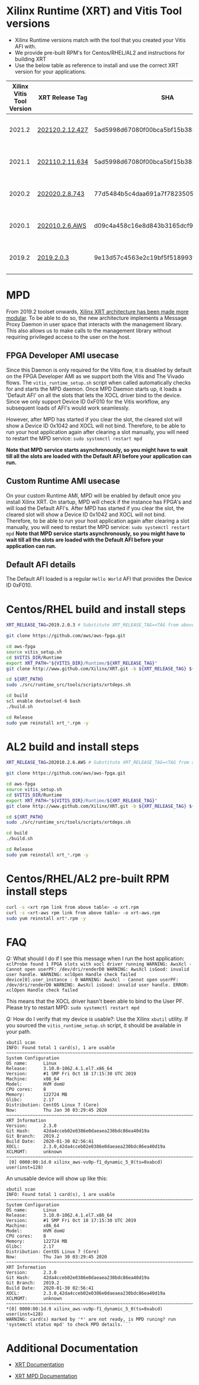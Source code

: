 # Xilinx Runtime (XRT) and Vitis Tool versions

* Xilinx Runtime versions match with the tool that you created your Vitis AFI with. 
* We provide pre-built RPM's for Centos/RHEL/AL2 and instructions for building XRT 
* Use the below table as reference to install and use the correct XRT version for your applications.

| Xilinx Vitis Tool Version | XRT Release Tag | SHA | `xrt` or `xrt-aws` RPM's (Centos/RHEL) |`xrt` or`xrt-aws` RPM's (AL2) |
|---|---|---|---|---|
|2021.2| [202120.2.12.427](https://github.com/Xilinx/XRT/releases/tag/202120.2.12.427) | 5ad5998d67080f00bca5bf15b3838cf35e0a7b26 | [xrt_202120.2.12.0_7.9.2009-x86_64-aws.rpm](https://aws-fpga-developer-ami.s3.amazonaws.com/1.12.0/Patches/XRT_2021_2/xrt_202120.2.12.0_7.9.2009-x86_64-aws.rpm) [xrt_202110.2.11.0_7.9.2009-x86_64-aws.rpm](https://aws-fpga-developer-ami.s3.amazonaws.com/1.11.0/Patches/XRT_2021_1/xrt_202110.2.11.0_7.9.2009-x86_64-aws.rpm) | [xrt_202110.2.11.0_2-x86_64-xrt.rpm](https://aws-fpga-developer-ami.s3.amazonaws.com/1.11.0/Patches/XRT_2021_1/xrt_202110.2.11.0_2-x86_64-xrt.rpm) [xrt_202110.2.11.0_2-x86_64-aws.rpm](https://aws-fpga-developer-ami.s3.amazonaws.com/1.11.0/Patches/XRT_2021_1/xrt_202110.2.11.0_2-x86_64-aws.rpm)|
|2021.1| [202110.2.11.634](https://github.com/Xilinx/XRT/releases/tag/202110.2.11.634) | 5ad5998d67080f00bca5bf15b3838cf35e0a7b26 | [xrt_202110.2.11.0_7.9.2009-x86_64-xrt.rpm](https://aws-fpga-developer-ami.s3.amazonaws.com/1.11.0/Patches/XRT_2021_1/xrt_202110.2.11.0_7.9.2009-x86_64-xrt.rpm) [xrt_202110.2.11.0_7.9.2009-x86_64-aws.rpm](https://aws-fpga-developer-ami.s3.amazonaws.com/1.11.0/Patches/XRT_2021_1/xrt_202110.2.11.0_7.9.2009-x86_64-aws.rpm) | [xrt_202110.2.11.0_2-x86_64-xrt.rpm](https://aws-fpga-developer-ami.s3.amazonaws.com/1.11.0/Patches/XRT_2021_1/xrt_202110.2.11.0_2-x86_64-xrt.rpm) [xrt_202110.2.11.0_2-x86_64-aws.rpm](https://aws-fpga-developer-ami.s3.amazonaws.com/1.11.0/Patches/XRT_2021_1/xrt_202110.2.11.0_2-x86_64-aws.rpm)|
|2020.2| [202020.2.8.743](https://github.com/Xilinx/XRT/releases/tag/202020.2.8.743) | 77d5484b5c4daa691a7f78235053fb036829b1e9 | [xrt_202020.2.8.0_7.9.2009-x86_64-xrt.rpm](https://aws-fpga-developer-ami.s3.amazonaws.com/1.10.0/Patches/XRT_2020_2/xrt_202020.2.8.0_7.9.2009-x86_64-xrt.rpm) [xrt_202020.2.8.0_7.9.2009-x86_64-aws.rpm](https://aws-fpga-developer-ami.s3.amazonaws.com/1.10.0/Patches/XRT_2020_2/xrt_202020.2.8.0_7.9.2009-x86_64-aws.rpm) | [xrt_202020.2.8.0_2-x86_64-xrt.rpm](https://aws-fpga-developer-ami.s3.amazonaws.com/1.10.0/Patches/XRT_2020_2/xrt_202020.2.8.0_2-x86_64-xrt.rpm) [xrt_202020.2.8.0_2-x86_64-aws.rpm](https://aws-fpga-developer-ami.s3.amazonaws.com/1.10.0/Patches/XRT_2020_2/xrt_202020.2.8.0_2-x86_64-aws.rpm)|
|2020.1| [202010.2.6.AWS](https://github.com/Xilinx/XRT/releases/tag/202010.2.6.AWS) | d09c4a458c16e8d843b3165dcf929c38f7a32b6f | [xrt_202010.2.6.0_7.7.1908-x86_64-xrt.rpm](https://aws-fpga-developer-ami.s3.amazonaws.com/1.9.0/Patches/XRT_2020_1/xrt_202010.2.6.0_7.7.1908-x86_64-xrt.rpm) [xrt_202010.2.6.0_7.7.1908-x86_64-aws.rpm](https://aws-fpga-developer-ami.s3.amazonaws.com/1.9.0/Patches/XRT_2020_1/xrt_202010.2.6.0_7.7.1908-x86_64-aws.rpm) | [xrt_202010.2.6.0_2-x86_64-xrt.rpm](https://aws-fpga-developer-ami.s3.amazonaws.com/1.9.0/Patches/XRT_2020_1/xrt_202010.2.6.0_2-x86_64-xrt.rpm) [xrt_202010.2.6.0_2-x86_64-aws.rpm](https://aws-fpga-developer-ami.s3.amazonaws.com/1.9.0/Patches/XRT_2020_1/xrt_202010.2.6.0_2-x86_64-aws.rpm)|
|2019.2| [2019.2.0.3](https://github.com/Xilinx/XRT/releases/tag/2019.2.0.3) | 9e13d57c4563e2c19bf5f518993f6e5a8dadc18a | [xrt_201920.2.3.0_7.7.1908-xrt.rpm](https://aws-fpga-developer-ami.s3.amazonaws.com/1.8.0/Patches/XRT_2019_2/xrt_201920.2.3.0_7.7.1908-xrt.rpm) [xrt_201920.2.3.0_7.7.1908-aws.rpm](https://aws-fpga-developer-ami.s3.amazonaws.com/1.8.0/Patches/XRT_2019_2/xrt_201920.2.3.0_7.7.1908-aws.rpm) | N/A |

<a name="mpd"></a>
# MPD
From 2019.2 toolset onwards, [Xilinx XRT architecture has been made more modular](https://xilinx.github.io/XRT/master/html/cloud_vendor_support.html).
To be able to do so, the new architecture implements a Message Proxy Daemon in user space that interacts with the management library.
This also allows us to make calls to the management library without requiring privileged access to the user on the host.

## FPGA Developer AMI usecase
Since this Daemon is only required for the Vitis flow, it is disabled by default on the FPGA Developer AMI as we support both the Vitis and The Vivado flows.
The `vitis_runtime_setup.sh` script when called automatically checks for and starts the MPD daemon.
Once MPD Daemon starts up, it loads a 'Default AFI' on all the slots that lets the XOCL driver bind to the device.
Since we only support Device ID 0xF010 for the Vitis workflow, any subsequent loads of AFI's would work seamlessly.

However, after MPD has started if you clear the slot, the cleared slot will show a Device ID 0x1042 and XOCL will not bind.
Therefore, to be able to run your host application again after clearing a slot manually, you will need to restart the MPD service:
            ```sudo systemctl restart mpd```

**Note that MPD service starts asynchronously, so you might have to wait till all the slots are loaded with the Default AFI before your application can run.**
 
## Custom Runtime AMI usecase
On your custom Runtime AMI, MPD will be enabled by default once you install Xilinx XRT.
On startup, MPD will check if the instance has FPGA's and will load the Default AFI's.
After MPD has started if you clear the slot, the cleared slot will show a Device ID 0x1042 and XOCL will not bind.
Therefore, to be able to run your host application again after clearing a slot manually, you will need to restart the MPD service:
            ```sudo systemctl restart mpd```
**Note that MPD service starts asynchronously, so you might have to wait till all the slots are loaded with the Default AFI before your application can run.**

## Default AFI details
The Default AFI loaded is a regular `Hello World` AFI that provides the Device ID 0xF010.

# Centos/RHEL build and install steps

```bash
XRT_RELEASE_TAG=2019.2.0.3 # Substitute XRT_RELEASE_TAG=<TAG from above table>

git clone https://github.com/aws/aws-fpga.git

cd aws-fpga
source vitis_setup.sh
cd $VITIS_DIR/Runtime
export XRT_PATH="${VITIS_DIR}/Runtime/${XRT_RELEASE_TAG}"
git clone http://www.github.com/Xilinx/XRT.git -b ${XRT_RELEASE_TAG} ${XRT_PATH}

cd ${XRT_PATH}
sudo ./src/runtime_src/tools/scripts/xrtdeps.sh

cd build
scl enable devtoolset-6 bash
./build.sh

cd Release
sudo yum reinstall xrt_*.rpm -y
```

# AL2 build and install steps

```bash
XRT_RELEASE_TAG=202010.2.6.AWS # Substitute XRT_RELEASE_TAG=<TAG from above table>

git clone https://github.com/aws/aws-fpga.git

cd aws-fpga
source vitis_setup.sh
cd $VITIS_DIR/Runtime
export XRT_PATH="${VITIS_DIR}/Runtime/${XRT_RELEASE_TAG}"
git clone http://www.github.com/Xilinx/XRT.git -b ${XRT_RELEASE_TAG} ${XRT_PATH}

cd ${XRT_PATH}
sudo ./src/runtime_src/tools/scripts/xrtdeps.sh

cd build
./build.sh

cd Release
sudo yum reinstall xrt_*.rpm -y
```

# Centos/RHEL/AL2 pre-built RPM install steps


```bash
curl -s <xrt rpm link from above table> -o xrt.rpm
curl -s <xrt-aws rpm link from above table> -o xrt-aws.rpm
sudo yum reinstall xrt*.rpm -y
```

# FAQ

*Q:* What should I do if I see this message when I run the host application: ```xclProbe found 1 FPGA slots with xocl driver running
WARNING: AwsXcl - Cannot open userPF: /dev/dri/renderD0
WARNING: AwsXcl isGood: invalid user handle.
WARNING: xclOpen Handle check failed
device[0].user_instance : 0
WARNING: AwsXcl - Cannot open userPF: /dev/dri/renderD0
WARNING: AwsXcl isGood: invalid user handle.
ERROR: xclOpen Handle check failed```

This means that the XOCL driver hasn't been able to bind to the User PF. Please try to restart MPD: `sudo systemctl restart mpd`

*Q:* How do I verify that my device is usable?:
Use the Xilinx `xbutil` utility. If you sourced the `vitis_runtime_setup.sh` script, it should be available in your path.

```
xbutil scan
INFO: Found total 1 card(s), 1 are usable
~~~~~~~~~~~~~~~~~~~~~~~~~~~~~~~~~~~~~~~~~~~~~~~~~~~~~~~~~~~~~~~~~~~~~~~~~~~~~~~~
System Configuration
OS name:      Linux
Release:      3.10.0-1062.4.1.el7.x86_64
Version:      #1 SMP Fri Oct 18 17:15:30 UTC 2019
Machine:      x86_64
Model:        HVM domU
CPU cores:    8
Memory:       122724 MB
Glibc:        2.17
Distribution: CentOS Linux 7 (Core)
Now:          Thu Jan 30 03:29:45 2020
~~~~~~~~~~~~~~~~~~~~~~~~~~~~~~~~~~~~~~~~~~~~~~~~~~~~~~~~~~~~~~~~~~~~~~~~~~~~~~~~
XRT Information
Version:      2.3.0
Git Hash:     42da4cceb02e0386e0daeaea230bdc86ea40d19a
Git Branch:   2019.2
Build Date:   2020-01-30 02:56:41
XOCL:         2.3.0,42da4cceb02e0386e0daeaea230bdc86ea40d19a
XCLMGMT:      unknown
~~~~~~~~~~~~~~~~~~~~~~~~~~~~~~~~~~~~~~~~~~~~~~~~~~~~~~~~~~~~~~~~~~~~~~~~~~~~~~~~
 [0] 0000:00:1d.0 xilinx_aws-vu9p-f1_dynamic_5_0(ts=0xabcd) user(inst=128) 
```

An unusable device will show up like this:
```
xbutil scan
INFO: Found total 1 card(s), 1 are usable
~~~~~~~~~~~~~~~~~~~~~~~~~~~~~~~~~~~~~~~~~~~~~~~~~~~~~~~~~~~~~~~~~~~~~~~~~~~~~~~~
System Configuration
OS name:      Linux
Release:      3.10.0-1062.4.1.el7.x86_64
Version:      #1 SMP Fri Oct 18 17:15:30 UTC 2019
Machine:      x86_64
Model:        HVM domU
CPU cores:    8
Memory:       122724 MB
Glibc:        2.17
Distribution: CentOS Linux 7 (Core)
Now:          Thu Jan 30 03:29:45 2020
~~~~~~~~~~~~~~~~~~~~~~~~~~~~~~~~~~~~~~~~~~~~~~~~~~~~~~~~~~~~~~~~~~~~~~~~~~~~~~~~
XRT Information
Version:      2.3.0
Git Hash:     42da4cceb02e0386e0daeaea230bdc86ea40d19a
Git Branch:   2019.2
Build Date:   2020-01-30 02:56:41
XOCL:         2.3.0,42da4cceb02e0386e0daeaea230bdc86ea40d19a
XCLMGMT:      unknown
~~~~~~~~~~~~~~~~~~~~~~~~~~~~~~~~~~~~~~~~~~~~~~~~~~~~~~~~~~~~~~~~~~~~~~~~~~~~~~~~
*[0] 0000:00:1d.0 xilinx_aws-vu9p-f1_dynamic_5_0(ts=0xabcd) user(inst=128)
WARNING: card(s) marked by '*' are not ready, is MPD runing? run 'systemctl status mpd' to check MPD details.```
```

# Additional Documentation
* [XRT Documentation](https://xilinx.github.io/XRT/master/html/)

* [XRT MPD Documentation](https://xilinx.github.io/XRT/master/html/cloud_vendor_support.html)
